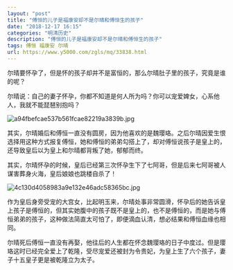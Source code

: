 ```yaml
---
layout: "post"
title: "傅恒的儿子是福康安却不是尔晴和傅恒生的孩子"
date: "2018-12-17 16:15"
categories: "明清历史"
description: "傅恒的儿子是福康安却不是尔晴和傅恒生的孩子"
tags: 傅恒 福康安 尔晴
url: https://www.y5000.com/zgls/mq/33838.html
---
```






尔晴要怀孕了，但是怀的孩子却并不是富恒的，那么尔晴肚子里的孩子，究竟是谁的呢？

尔晴说：自己的妻子怀孕，你都不知道是何人所为吗？你可以宠爱婢女，心系他人，我就不能琵琶别抱吗？

![a94fbefcae537b561fcae82219a3839b.jpg](https://img.y5000.com/uploads/allimg/180929/a94fbefcae537b561fcae82219a3839b.jpg)

其实，尔晴婚后和傅恒一直没有圆房，因为他喜欢的是魏璎珞。之后尔晴因爱生恨选择用这种方式报复傅恒，她和傅恒的弟弟勾搭上了，却对傅恒说孩子是皇上的，还导致皇后以为皇上和尔晴都背叛了她，郁郁而终。

其实，尔晴怀孕的时候，皇后已经第三次怀孕生下了七阿哥，但是后来七阿哥被人谋害葬身火海，皇后娘娘也跳楼自杀了！

![4c130d4058983a9e132e46adc58365bc.jpg](https://img.y5000.com/uploads/allimg/180929/4c130d4058983a9e132e46adc58365bc.jpg)

作为皇后身旁受宠的大宫女，比起明玉来，尔晴处事非常圆滑，怀孕后的她告诉皇上孩子是傅恒的，但其实她腹中的孩子既不是皇上的，也不是傅恒的，而是她与傅恒弟弟的孩子，这种做法简直太可怕了，即便滴血认清，想必结果和傅恒血缘也相同。

尔晴死后傅恒一直没有再娶，他往后的人生都在怀念魏璎珞的日子中度过。但是璎珞这时已经完全爱上了乾隆，受尽宠爱还被封为令贵妃，为皇上生了六个孩子，妻子十五皇子更是被乾隆立为太子。

  

  
